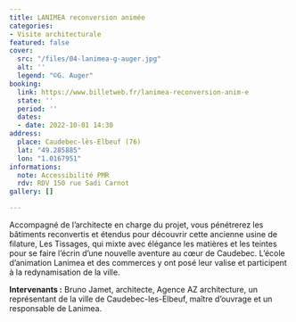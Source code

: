 ```yaml
---
title: LANIMEA reconversion animée
categories:
- Visite architecturale
featured: false
cover:
  src: "/files/04-lanimea-g-auger.jpg"
  alt: ''
  legend: "©G. Auger"
booking:
  link: https://www.billetweb.fr/lanimea-reconversion-anim-e
  state: ''
  period: ''
  dates:
  - date: 2022-10-01 14:30
address:
  place: Caudebec-lès-Elbeuf (76)
  lat: "49.285885"
  lon: "1.0167951"
informations:
  note: Accessibilité PMR
  rdv: RDV 150 rue Sadi Carnot
gallery: []

---
```

Accompagné de l’architecte en charge du projet, vous pénétrerez les bâtiments reconvertis et étendus pour découvrir cette ancienne usine de filature, Les Tissages, qui mixte avec élégance les matières et les teintes pour se faire l’écrin d’une nouvelle aventure au cœur de Caudebec. L’école d’animation Lanimea et des commerces y ont posé leur valise et  participent à la redynamisation de la ville.

**Intervenants :** Bruno Jamet, architecte, Agence AZ architecture, un représentant de la ville de Caudebec-les-Elbeuf, maître d’ouvrage et un responsable de Lanimea.